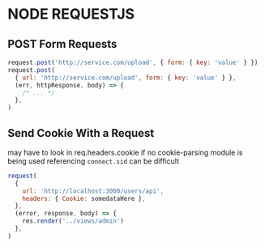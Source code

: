 # NODE REQUESTJS

## POST Form Requests

```javascript
request.post('http://service.com/upload', { form: { key: 'value' } })
request.post(
  { url: 'http://service.com/upload', form: { key: 'value' } },
  (err, httpResponse, body) => {
    /* ... */
  },
)
```

## Send Cookie With a Request

may have to look in req.headers.cookie if no cookie-parsing module is being used
referencing `connect.sid` can be difficult

```javascript
request(
  {
    url: 'http://localhost:3000/users/api',
    headers: { Cookie: somedataHere },
  },
  (error, response, body) => {
    res.render('../views/admin')
  },
)
```
